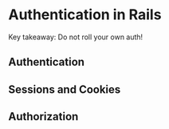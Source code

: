 # Authentication in Rails

Key takeaway: Do not roll your own auth!

## Authentication

## Sessions and Cookies

## Authorization
